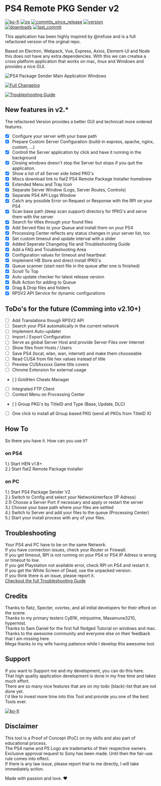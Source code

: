 # PS4 Remote PKG Sender v2  
[![ko-fi](https://img.shields.io/badge/Buy%20me%20a%20Shisha%20on-Ko--fi-red)](https://ko-fi.com/M4M082WK8)
[![os](https://img.shields.io/badge/platform-windows%20%7C%20macos%20%7C%20linux-lightgrey)](https://github.com/Gkiokan/ps4-remote-pkg-sender)
[![commits_since_release](https://img.shields.io/github/commits-since/gkiokan/ps4-remote-pkg-sender/v2.8.0)](https://github.com/Gkiokan/ps4-remote-pkg-sender/releases)
[![version](https://img.shields.io/github/package-json/v/gkiokan/ps4-remote-pkg-sender)](https://github.com/Gkiokan/ps4-remote-pkg-sender/releases)  
[![downloads](https://img.shields.io/github/downloads/gkiokan/ps4-remote-pkg-sender/total)](https://github.com/Gkiokan/ps4-remote-pkg-sender/releases)
[![last_commit](https://img.shields.io/github/last-commit/gkiokan/ps4-remote-pkg-sender)](https://github.com/Gkiokan/ps4-remote-pkg-sender)

This application has been highly inspired by @irefuse and is a full refactored version of the orginal repo.  

Based on Electron, Webpack, Vue, Express, Axios, Element-UI and Node this does not have any extra
dependencies. With this we can createa a cross platform application that works on mac, linux and Windows
and provides a nice GUI.  

![PS4 Package Sender Main Application Windows](https://media.discordapp.net/attachments/933730584721780806/959908370565959750/new_cover_ported.jpg)

[![Full Changelog](https://img.shields.io/badge/Checkout%20-All%20Changelogs-yellow)](Changelog.md)

[![Troubleshooting Guide](https://img.shields.io/badge/Checkout%20-Troubleshooting%20Guide-brightgreen)](Troubleshoot.md)

## New features in v2.*
The refactored Version provides a better GUI and technicall more ordered features.  
- [x] Configure your server with your base path  
- [x] Prepare Custom Server Configuration (build-in express, apache, nginx, custom, ...)  
- [x] Controll the Server application by click and have it running in the background  
- [x] Closing windows doesn't stop the Server but stops if you quit the application.   
- [x] Show a list of all Server side listed PKG's  
- [x] Miscs download link to flatZ PS4 Remote Package Installer homebrew  
- [x] Extended Menu and Tray Icon  
- [x] Separate Server Window (Logs, Server Routes, Controls)  
- [x] Separate PS4 API Logs Window  
- [x] Catch any possible Error on Request or Response with the RPI on your PS4  
- [x] Scan base path (deep scan support) directory for fPKG's and serve them with the server  
- [x] Search for titles through your found files    
- [x] Add Served files to your Queue and install them on your PS4  
- [x] Processing Center reflects any status changes in your server list, too     
- [x] Set custom timeout and update interval with a slider  
- [x] Added Seperate Changelog file and Troubleshooting Guide
- [x] Add a FAQ and Troubleshooting Area  
- [x] Configuration values for timeout and heartbeat  
- [x] Implement HB Store and direct install fPKG's  
- [x] Queue scanner (start next file in the queue after one is finished)  
- [x] Scroll To Top  
- [x] Auto update checker for latest release version 
- [x] Bulk Action for adding to Queue
- [x] Drag & Drop files and folders 
- [x] RPSV2 API Service for dynamic configurations

## ToDo's for the future (Comming into v2.10+)
- [ ] Add Translations though RPSV2 API
- [ ] Search your PS4 automatically in the current network  
- [ ] Implement Auto-updater  
- [ ] Import / Export Configuration  
- [ ] Serve as global Server Host and provide Server Files over Internet   
- [ ] Show files from Hosts / Users
- [ ] Save PS4 (local, wlan, wan, internet) and make them chooseable  
- [ ] Read CUSA from file hex values instead of title  
- [ ] Preview CUSAxxxxx Game title covers  
- [ ] Chrome Extension for external usage  
- [ ] GoldHen Cheats Manager  
- [ ] Integrated FTP Client  
- [ ] Context Menu on Processing Center  
- [ ] Group PKG's by TitleID and Type (Base, Update, DLC)  
- [ ] One click to install all Group based PKG (send all PKGs from TitleID X)  

## How To  
So there you have it. How can you use it?  

### on PS4
1.) Start HEN v1.8+  
2.) Start flatZ Remote Package Installer  

### on PC  
1.) Start PS4 Package Sender V2   
2.) Switch to Config and select your Networkinterface (IP Adress)  
2.1) Choose a Server Port if necessary and apply or restart the server  
3.) Choose your base path where your files are settled  
4.) Switch to Server and add your files to the queue (Processing Center)  
5.) Start your install process with any of your files.  

## Troubleshooting  
Your PS4 and PC have to be on the same Network.  
If you have connection issues, check your Router or Firewall.  
If you get timeout, RPI is not running on your PS4 or PS4 IP Adress is wrong or timeout to low.   
If you get Playstation not available error, check RPI on PS4 and restart it.  
If you get the White Screen of Dead, use the unpacked version.  
If you think there is an issue, please report it.  
[Checkout the full Troubleshooting Guide](Troubleshoot.md)

## Credits
Thanks to flatz, Specter, xvortex, and all initial developers for their efford on the scene.  
Thanks to my primary testers CyB1K, mtnjustme, Masamune3210, hypermist.  
Thanks to Sam Daniel for the first full fledged Tutorial on windows and mac.  
Thanks to the awesome community and everyone else on their feedback that I am missing here.  
Mega thanks to my wife having patience while I develop this awesome tool.  

## Support  
If you want to Support me and my development, you can do this here.  
That high quality application development is done in my free time and takes much effort.  
There are so many nice features that are on my todo (black)-list that are not done yet.  
I'd like to invest more time into this Tool and provide you one of the best Tools ever.  

[![ko-fi](https://ko-fi.com/img/githubbutton_sm.svg)](https://ko-fi.com/M4M082WK8)

## Disclaimer
This tool is a Proof of Concept (PoC) on my skills and also part of educational process.  
The PS4 name and PS Logo are trademarks of their respective owners.  
Exclusive approval request to Sony has been made. Until then the fair-use rule comes into effect.   
If there is any law issue, please report that to me directly, I will take immediately action.  

Made with passion and love.  :heart:

